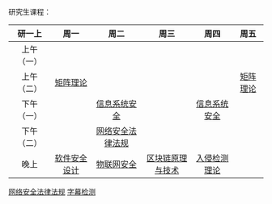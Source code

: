 研究生课程：

|  研一上  |             周一             |               周二               |               周三               |             周四             |           周五           |
| :---: | :------------------------: | :----------------------------: | :----------------------------: | :------------------------: | :--------------------: |
| 上午（一） |                            |                                |                                |                            |                        |
| 上午（二） |   [矩阵理论](矩阵理论/README.md)   |                                |                                |                            | [矩阵理论](矩阵理论/README.md) |
| 下午（一） |                            |   [信息系统安全](信息系统安全/README.md)   |                                | [信息系统安全](信息系统安全/README.md) |                        |
| 下午（二） |                            | [网络安全法律法规](网络安全法律法规/README.md) |                                |                            |                        |
|  晚上   | [软件安全设计](软件安全设计/README.md) |    [物联网安全](物联网安全/README.md)    | [区块链原理与技术](区块链原理与技术/README.md) | [入侵检测理论](入侵检测理论/README.md) |                        |

 [网络安全法律法规](网络安全法律法规/README.md)
[字幕检测](数字媒体导论/README.md)
